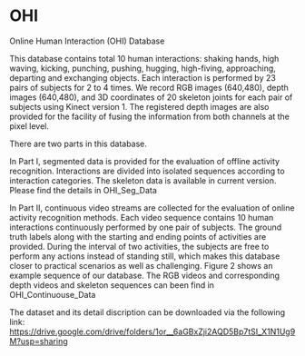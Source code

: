 # OHI

Online Human Interaction (OHI) Database

This database contains total 10 human interactions: shaking hands, high waving, kicking, punching, pushing, hugging, high-fiving, approaching, departing and exchanging objects. Each interaction is performed by 23 pairs of subjects for 2 to 4 times. 
We record RGB images (640,480), depth images (640,480), and 3D coordinates of 20 skeleton joints for each pair of subjects using Kinect version 1. The registered depth images are also provided for the facility of fusing the information from both channels at the pixel level. 

There are two parts in this database.

In Part I, segmented data is provided for the evaluation of offline activity recognition. Interactions are divided into isolated sequences according to interaction categories. The skeleton data is available in current version. 
Please find the details in OHI_Seg_Data

In Part II, continuous video streams are collected for the evaluation of online activity recognition methods. Each video sequence contains 10 human interactions continuously performed by one pair of subjects. The ground truth labels along with the starting and ending points of activities are provided. During the interval of two activities, the subjects are free to perform any actions instead of standing still, which makes this database closer to practical scenarios as well as challenging. Figure 2 shows an example sequence of our database. 
The RGB videos and corresponding depth videos and skeleton sequences can been find in OHI_Continuouse_Data

The dataset and its detail discription can be downloaded via the following link:
https://drive.google.com/drive/folders/1or__6aGBxZji2AQD5Bp7tSI_X1N1Ug9M?usp=sharing

